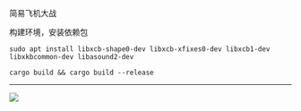 简易飞机大战

构建环境，安装依赖包

```
sudo apt install libxcb-shape0-dev libxcb-xfixes0-dev libxcb1-dev libxkbcommon-dev libasound2-dev

cargo build && cargo build --release
```

---

![](https://cdn.jsdelivr.net/gh/racleray/image_storage/img/picgo/2022/04/08/23-39-00-69a911.png)
